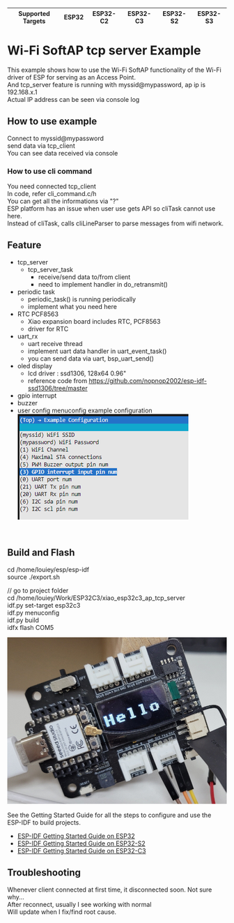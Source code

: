 | Supported Targets | ESP32 | ESP32-C2 | ESP32-C3 | ESP32-S2 | ESP32-S3 |
| ----------------- | ----- | -------- | -------- | -------- | -------- |

# Wi-Fi SoftAP tcp server Example

This example shows how to use the Wi-Fi SoftAP functionality of the Wi-Fi driver of ESP for serving as an Access Point.</br>
And tcp_server feature is running with myssid@mypassword, ap ip is 192.168.x.1</br>
Actual IP address can be seen via console log</br>


## How to use example

Connect to myssid@mypassword</br>
send data via tcp_client</br>
You can see data received via console</br>

### How to use cli command
You need connected tcp_client</br>
In code, refer cli_command.c/h</br>
You can get all the informations via "?"</br>
ESP platform has an issue when user use gets API so cliTask cannot use here.</br>
Instead of cliTask, calls cliLineParser to parse messages from wifi network.</br>

## Feature
- tcp_server
  - tcp_server_task
    - receive/send data to/from client
    - need to implement handler in do_retransmit()
- periodic task
  - periodic_task() is running periodically
  - implement what you need here
- RTC PCF8563
  - Xiao expansion board includes RTC, PCF8563
  - driver for RTC
- uart_rx
  - uart receive thread
  - implement uart data handler in uart_event_task()
  - you can send data via uart, bsp_uart_send()
- oled display
  - lcd driver : ssd1306, 128x64 0.96"
  - reference code from https://github.com/nopnop2002/esp-idf-ssd1306/tree/master
- gpio interrupt
- buzzer
- user config menuconfig example configuration</br>
![Alt text](menuconfig.png)
</br>

## Build and Flash

cd /home/louiey/esp/esp-idf </br>
source ./export.sh

// go to project folder </br>
cd /home/louiey/Work/ESP32C3/xiao_esp32c3_ap_tcp_server </br>
idf.py set-target esp32c3 </br>
idf.py menuconfig </br>
idf.py build </br>
idfx flash COM5 </br>

![Alt text](xiao-esp32c3.jpg)

See the Getting Started Guide for all the steps to configure and use the ESP-IDF to build projects.

* [ESP-IDF Getting Started Guide on ESP32](https://docs.espressif.com/projects/esp-idf/en/latest/esp32/get-started/index.html)
* [ESP-IDF Getting Started Guide on ESP32-S2](https://docs.espressif.com/projects/esp-idf/en/latest/esp32s2/get-started/index.html)
* [ESP-IDF Getting Started Guide on ESP32-C3](https://docs.espressif.com/projects/esp-idf/en/latest/esp32c3/get-started/index.html)

## Troubleshooting

Whenever client connected at first time, it disconnected soon. Not sure why...</br>
After reconnect, usually I see working with normal</br>
Will update when I fix/find root cause.</br>
